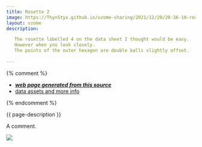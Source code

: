 ```yaml
---
title: Rosette 2
image: https://ThynStyx.github.io/vzome-sharing/2021/12/20/20-36-10-rosette-2/rosette-2.png
layout: vzome
description:

   The rosette labelled 4 on the data sheet I thought would be easy.
   However when you look closely.
   The points of the outer hexagon are double balls slightly offset.
   
---
```


{% comment %}
 - [***web page generated from this source***][post]
 - [data assets and more info][github]

[post]: <https://ThynStyx.github.io/vzome-sharing/2021/12/20/rosette-2-20-36-10.html>
[github]: <https://github.com/ThynStyx/vzome-sharing/tree/main/2021/12/20/20-36-10-rosette-2/>
{% endcomment %}

{{ page-description }}

A comment.

<vzome-viewer style="width: 100%; height: 65vh;"
       src="https://ThynStyx.github.io/vzome-sharing/2021/12/20/20-36-10-rosette-2/rosette-2.vZome" >
  <img src="https://ThynStyx.github.io/vzome-sharing/2021/12/20/20-36-10-rosette-2/rosette-2.png" />
</vzome-viewer>
